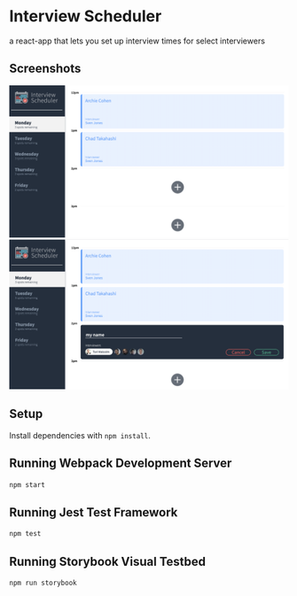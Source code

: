 # Interview Scheduler
a react-app that lets you set up interview times for select interviewers

## Screenshots

!["screenshot description"](https://github.com/nathan-judge/scheduler/blob/master/public/images/schedular-home.png)
!["screenshot description"](https://github.com/nathan-judge/scheduler/blob/master/public/images/scheduler-create.png)

## Setup

Install dependencies with `npm install`.

## Running Webpack Development Server

```sh
npm start
```

## Running Jest Test Framework

```sh
npm test
```

## Running Storybook Visual Testbed

```sh
npm run storybook
```
